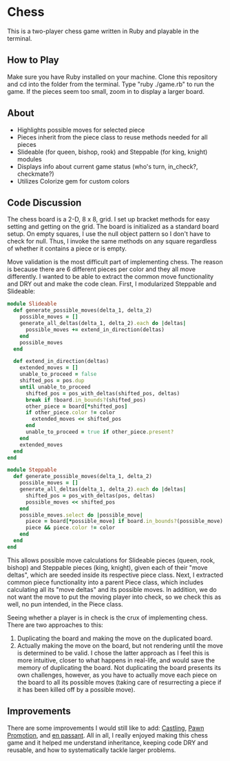 # Chess

This is a two-player chess game written in Ruby and playable in the terminal.

## How to Play

Make sure you have Ruby installed on your machine. Clone this repository and cd
into the folder from the terminal. Type "ruby ./game.rb" to run the game. If the
pieces seem too small, zoom in to display a larger board.

## About

* Highlights possible moves for selected piece
* Pieces inherit from the piece class to reuse methods needed for all pieces
* Slideable (for queen, bishop, rook) and Steppable (for king, knight) modules
* Displays info about current game status (who's turn, in_check?, checkmate?)
* Utilizes Colorize gem for custom colors

## Code Discussion

The chess board is a 2-D, 8 x 8, grid. I set up bracket methods for
easy setting and getting on the grid. The board is initialized as a standard
board setup. On empty squares, I use the null object pattern so I don't have to
check for null. Thus, I invoke the same methods on any square regardless of
whether it contains a piece or is empty.

Move validation is the most difficult part of implementing chess. The reason is
because there are 6 different pieces per color and they all move differently.
I wanted to be able to extract the common move functionality and DRY out and
make the code clean.
First, I modularized Steppable and Slideable:
```ruby
module Slideable
  def generate_possible_moves(delta_1, delta_2)
    possible_moves = []
    generate_all_deltas(delta_1, delta_2).each do |deltas|
      possible_moves += extend_in_direction(deltas)
    end
    possible_moves
  end

  def extend_in_direction(deltas)
    extended_moves = []
    unable_to_proceed = false
    shifted_pos = pos.dup
    until unable_to_proceed
      shifted_pos = pos_with_deltas(shifted_pos, deltas)
      break if !board.in_bounds?(shifted_pos)
      other_piece = board[*shifted_pos]
      if other_piece.color != color
        extended_moves << shifted_pos
      end
      unable_to_proceed = true if other_piece.present?
    end
    extended_moves
  end
end
```
```ruby
module Steppable
  def generate_possible_moves(delta_1, delta_2)
    possible_moves = []
    generate_all_deltas(delta_1, delta_2).each do |deltas|
      shifted_pos = pos_with_deltas(pos, deltas)
      possible_moves << shifted_pos
    end
    possible_moves.select do |possible_move|
      piece = board[*possible_move] if board.in_bounds?(possible_move)
      piece && piece.color != color
    end
  end
end
```
This allows possible move calculations for Slideable pieces (queen, rook, bishop)
and Steppable pieces (king, knight), given each of their "move deltas", which are
seeded inside its respective piece class.
Next, I extracted common piece functionality into a parent Piece class, which
includes calculating all its "move deltas" and its possible moves. In addition,
we do not want the move to put the moving player into check, so we check
this as well, no pun intended, in the Piece class.

Seeing whether a player is in check is the crux of implementing chess. There are
two approaches to this:
1. Duplicating the board and making the move on the duplicated board.
2. Actually making the move on the board, but not rendering until the move is
   determined to be valid.
I chose the latter approach as I feel this is more intuitive, closer to what
happens in real-life, and would save the memory of duplicating the board.
Not duplicating the board presents its own challenges, however, as you have to
actually move each piece on the board to all its possible moves (taking care of
resurrecting a piece if it has been killed off by a possible move).

## Improvements

There are some improvements I would still like to add: [Castling][castling],
[Pawn Promotion][promotion], and [en passant][enpassant]. All in all, I really
enjoyed making this chess game and it helped me understand inheritance, keeping
code DRY and reusable, and how to systematically tackle larger problems.

[castling]: https://en.wikipedia.org/wiki/Castling
[promotion]: https://en.wikipedia.org/wiki/Promotion_(chess)
[enpassant]: https://en.wikipedia.org/wiki/En_passant
